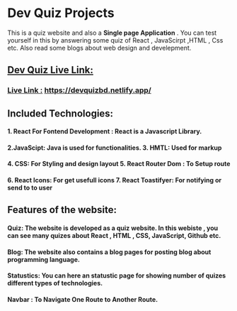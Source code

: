 # Dev Quiz Projects

This is a quiz website and also a **Single page Application** . You can test
yourself in this by answering some quiz of React , JavaScirpt ,HTML , Css etc.
Also read some blogs about web design and develepment.

## [Dev Quiz Live Link:](https://devquizbd.netlify.app/)

### [Live Link :](https://devquizbd.netlify.app/) https://devquizbd.netlify.app/

## Included Technologies:

#### **1. React For Fontend Development : React is a Javascript Library.**

#### **2.JavaScipt: Java is used for functionalities.** **3. HMTL: Used for markup**

#### **4. CSS: For Styling and design layout** **5. React Router Dom : To Setup route**

#### **6. React Icons: For get usefull icons** **7. React Toastifyer: For notifying or send to to user**

## Features of the website:

#### Quiz: The website is developed as a quiz website. In this webiste , you can see many quizes about React , HTML , CSS, JavaScript, Github etc.

#### Blog: The website also contains a blog pages for posting blog about programming language.

#### Statustics: You can here an statustic page for showing number of quizes different types of technologies.

#### Navbar : To Navigate One Route to Another Route.
